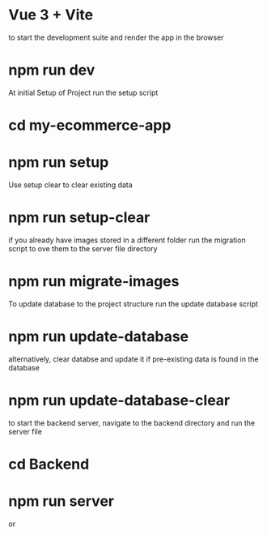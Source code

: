 # Vue 3 + Vite

to start the development suite and render the app in the browser
# npm run dev

At initial Setup of Project run the setup script 
# cd my-ecommerce-app
# npm run setup

Use setup clear to clear existing data 
# npm run setup-clear

if you already have images stored in a different folder run the migration script to ove them to the server file directory
# npm run migrate-images

To update database to the project structure run the update database script
# npm run update-database
alternatively, clear databse and update it if pre-existing data is found in the database
# npm run update-database-clear

to start the backend server, navigate to the backend directory and run the server file
# cd Backend
# npm run server 
or 
